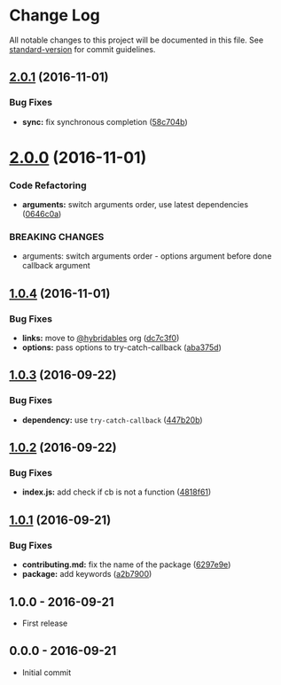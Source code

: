 # Change Log

All notable changes to this project will be documented in this file. See [standard-version](https://github.com/conventional-changelog/standard-version) for commit guidelines.

<a name="2.0.1"></a>
## [2.0.1](https://github.com/hybridables/try-catch-core/compare/v2.0.0...v2.0.1) (2016-11-01)


### Bug Fixes

* **sync:** fix synchronous completion ([58c704b](https://github.com/hybridables/try-catch-core/commit/58c704b))



<a name="2.0.0"></a>
# [2.0.0](https://github.com/hybridables/try-catch-core/compare/v1.0.4...v2.0.0) (2016-11-01)


### Code Refactoring

* **arguments:** switch arguments order, use latest dependencies ([0646c0a](https://github.com/hybridables/try-catch-core/commit/0646c0a))


### BREAKING CHANGES

* arguments: switch arguments order - options argument before done callback argument



<a name="1.0.4"></a>
## [1.0.4](https://github.com/hybridables/try-catch-core/compare/v1.0.3...v1.0.4) (2016-11-01)


### Bug Fixes

* **links:** move to [@hybridables](https://github.com/hybridables) org ([dc7c3f0](https://github.com/hybridables/try-catch-core/commit/dc7c3f0))
* **options:** pass options to try-catch-callback ([aba375d](https://github.com/hybridables/try-catch-core/commit/aba375d))



<a name="1.0.3"></a>
## [1.0.3](https://github.com/tunnckocore/try-catch-core/compare/v1.0.2...v1.0.3) (2016-09-22)


### Bug Fixes

* **dependency:** use `try-catch-callback` ([447b20b](https://github.com/tunnckocore/try-catch-core/commit/447b20b))



<a name="1.0.2"></a>
## [1.0.2](https://github.com/tunnckocore/try-catch-core/compare/v1.0.1...v1.0.2) (2016-09-22)


### Bug Fixes

* **index.js:** add check if cb is not a function ([4818f61](https://github.com/tunnckocore/try-catch-core/commit/4818f61))



<a name="1.0.1"></a>
## [1.0.1](https://github.com/tunnckocore/try-catch-core/compare/v1.0.0...v1.0.1) (2016-09-21)


### Bug Fixes

* **contributing.md:** fix the name of the package ([6297e9e](https://github.com/tunnckocore/try-catch-core/commit/6297e9e))
* **package:** add keywords ([a2b7900](https://github.com/tunnckocore/try-catch-core/commit/a2b7900))





## 1.0.0 - 2016-09-21
- First release

## 0.0.0 - 2016-09-21
- Initial commit